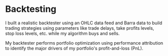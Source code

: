 # Backtesting

I built a realistic backtester using an OHLC data feed and Barra data to build trading strategies
using parameters like trade delays, take profits levels, stop loss levels, etc. while my algorithm buys and sells. 

My backtester performs portfolio optimization using performance attribution to identify the major 
drivers of my portfolio's profit-and-loss (PnL).


